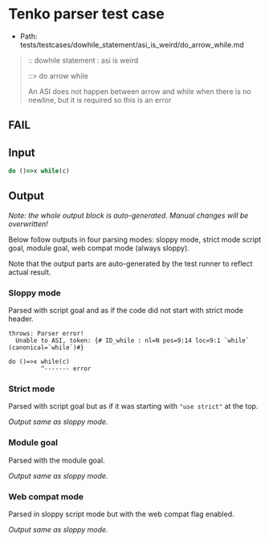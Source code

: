 # Tenko parser test case

- Path: tests/testcases/dowhile_statement/asi_is_weird/do_arrow_while.md

> :: dowhile statement : asi is weird
>
> ::> do arrow while
>
> An ASI does not happen between arrow and while when there is no newline, but it is required so this is an error

## FAIL

## Input

`````js
do ()=>x while(c)
`````

## Output

_Note: the whole output block is auto-generated. Manual changes will be overwritten!_

Below follow outputs in four parsing modes: sloppy mode, strict mode script goal, module goal, web compat mode (always sloppy).

Note that the output parts are auto-generated by the test runner to reflect actual result.

### Sloppy mode

Parsed with script goal and as if the code did not start with strict mode header.

`````
throws: Parser error!
  Unable to ASI, token: {# ID_while : nl=N pos=9:14 loc=9:1 `while` (canonical=`while`)#}

do ()=>x while(c)
         ^------- error
`````

### Strict mode

Parsed with script goal but as if it was starting with `"use strict"` at the top.

_Output same as sloppy mode._

### Module goal

Parsed with the module goal.

_Output same as sloppy mode._

### Web compat mode

Parsed in sloppy script mode but with the web compat flag enabled.

_Output same as sloppy mode._
